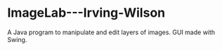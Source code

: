 # ImageLab---Irving-Wilson

A Java program to manipulate and edit layers of images. GUI made with Swing.

